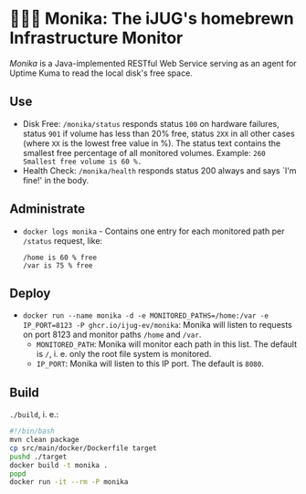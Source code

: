 # 👱🏻‍♀️ Monika: The iJUG's homebrewn Infrastructure Monitor

*Monika* is a Java-implemented RESTful Web Service serving as an agent for Uptime Kuma to read the local disk's free space.


## Use

* Disk Free: `/monika/status` responds status `100` on hardware failures, status `901` if volume has less than 20% free, status `2XX` in all other cases (where `XX` is the lowest free value in %). The status text contains the smallest free percentage of all monitored volumes. Example: `260 Smallest free volume is 60 %.`
* Health Check: `/monika/health` responds status 200 always and says `I'm fine!' in the body.


## Administrate

* `docker logs monika` - Contains one entry for each monitored path per `/status` request, like:
  ```
  /home is 60 % free
  /var is 75 % free
  ```


## Deploy

* `docker run --name monika -d -e MONITORED_PATHS=/home:/var -e IP_PORT=8123 -P ghcr.io/ijug-ev/monika`: Monika will listen to requests on port 8123 and monitor paths `/home` and `/var`.
  - `MONITORED_PATH`: Monika will monitor each path in this list. The default is `/`, i. e. only the root file system is monitored.
  - `IP_PORT`: Monika will listen to this IP port. The default is `8080`.


## Build

`./build`, i. e.:
```bash
#!/bin/bash
mvn clean package
cp src/main/docker/Dockerfile target
pushd ./target
docker build -t monika .
popd
docker run -it --rm -P monika
```
